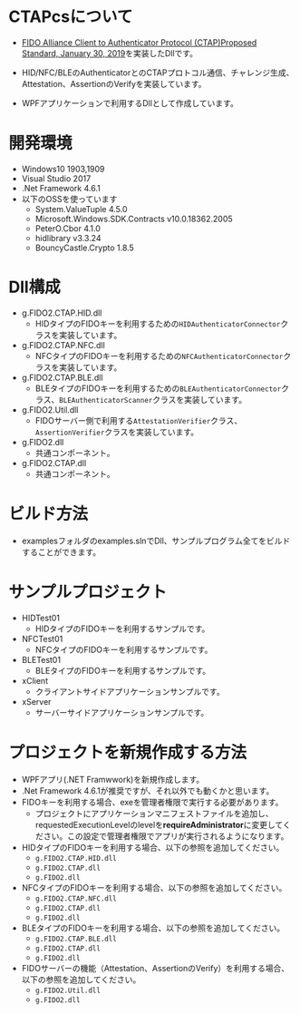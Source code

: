 # CTAPcsについて
- [FIDO Alliance Client to Authenticator Protocol (CTAP)Proposed Standard, January 30, 2019](https://fidoalliance.org/specs/fido-v2.0-ps-20190130/fido-client-to-authenticator-protocol-v2.0-ps-20190130.html)を実装したDllです。

- HID/NFC/BLEのAuthenticatorとのCTAPプロトコル通信、チャレンジ生成、Attestation、AssertionのVerifyを実装しています。

- WPFアプリケーションで利用するDllとして作成しています。

  


# 開発環境
- Windows10 1903,1909
- Visual Studio 2017
- .Net Framework 4.6.1
- 以下のOSSを使っています
    - System.ValueTuple 4.5.0
    - Microsoft.Windows.SDK.Contracts v10.0.18362.2005
    - PeterO.Cbor 4.1.0
    - hidlibrary v3.3.24
    - BouncyCastle.Crypto 1.8.5




# Dll構成

- g.FIDO2.CTAP.HID.dll
    - HIDタイプのFIDOキーを利用するための`HIDAuthenticatorConnector`クラスを実装しています。
- g.FIDO2.CTAP.NFC.dll
    - NFCタイプのFIDOキーを利用するための`NFCAuthenticatorConnector`クラスを実装しています。
- g.FIDO2.CTAP.BLE.dll
    - BLEタイプのFIDOキーを利用するための`BLEAuthenticatorConnector`クラス、`BLEAuthenticatorScanner`クラスを実装しています。
- g.FIDO2.Util.dll
    - FIDOサーバー側で利用する`AttestationVerifier`クラス、`AssertionVerifier`クラスを実装しています。
- g.FIDO2.dll
    - 共通コンポーネント。
- g.FIDO2.CTAP.dll
    - 共通コンポーネント。




# ビルド方法

- examplesフォルダのexamples.slnでDll、サンプルプログラム全てをビルドすることができます。



# サンプルプロジェクト

- HIDTest01  
    - HIDタイプのFIDOキーを利用するサンプルです。
- NFCTest01
    - NFCタイプのFIDOキーを利用するサンプルです。
- BLETest01  
    - BLEタイプのFIDOキーを利用するサンプルです。
- xClient 
    - クライアントサイドアプリケーションサンプルです。
- xServer
    - サーバーサイドアプリケーションサンプルです。
    
    


# プロジェクトを新規作成する方法
- WPFアプリ(.NET Framwwork)を新規作成します。
- .Net Framework 4.6.1が推奨ですが、それ以外でも動くかと思います。
- FIDOキーを利用する場合、exeを管理者権限で実行する必要があります。
    - プロジェクトにアプリケーションマニフェストファイルを追加し、requestedExecutionLevelのlevelを**requireAdministrator**に変更してください。この設定で管理者権限でアプリが実行されるようになります。
- HIDタイプのFIDOキーを利用する場合、以下の参照を追加してください。
    - `g.FIDO2.CTAP.HID.dll`
    - `g.FIDO2.CTAP.dll`
    - `g.FIDO2.dll`
- NFCタイプのFIDOキーを利用する場合、以下の参照を追加してください。 
    - `g.FIDO2.CTAP.NFC.dll`
    - `g.FIDO2.CTAP.dll`
    - `g.FIDO2.dll`
- BLEタイプのFIDOキーを利用する場合、以下の参照を追加してください。
    - `g.FIDO2.CTAP.BLE.dll`
    - `g.FIDO2.CTAP.dll`
    - `g.FIDO2.dll`
- FIDOサーバーの機能（Attestation、AssertionのVerify）を利用する場合、以下の参照を追加してください。
    - `g.FIDO2.Util.dll`
    - `g.FIDO2.dll`


